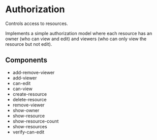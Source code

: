 # Authorization

Controls access to resources.

Implements a simple authorization model where
each resource has an owner (who can view and edit)
and viewers (who can only view the resource but
not edit).

## Components

- add-remove-viewer
- add-viewer
- can-edit
- can-view
- create-resource
- delete-resource
- remove-viewer
- show-owner
- show-resource
- show-resource-count
- show-resources
- verify-can-edit
